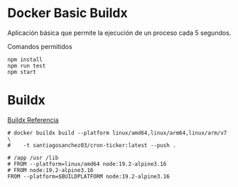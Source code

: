 # Docker Basic Buildx

Aplicación básica que permite la ejecución de un proceso cada 5 segundos.

Comandos permitidos
```
npm install
npm run test
npm start
```

# Buildx
[Buildx Referencia](https://docs.docker.com/build/building/multi-platform/#getting-started)
```
# docker buildx build --platform linux/amd64,linux/arm64,linux/arm/v7 \
#    -t santiagosanchez03/cron-ticker:latest --push .

# /app /usr /lib
# FROM --platform=linux/amd64 node:19.2-alpine3.16
# FROM node:19.2-alpine3.16
FROM --platform=$BUILDPLATFORM node:19.2-alpine3.16
```
